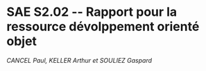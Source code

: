 SAE S2.02 -- Rapport pour la ressource dévolppement orienté objet
===
*CANCEL Paul, KELLER Arthur et SOULIEZ Gaspard*